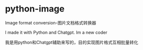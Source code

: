 # python-image
Image format conversion-图片文档格式转换器

I made it with Python and Chatgpt.
Im a new coder

我是用python和Chatgpt辅助来写的，目的实现图片格式互相批量转化

